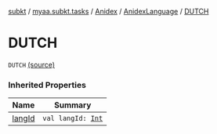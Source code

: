 [subkt](../../../index.md) / [myaa.subkt.tasks](../../index.md) / [Anidex](../index.md) / [AnidexLanguage](index.md) / [DUTCH](./-d-u-t-c-h.md)

# DUTCH

`DUTCH` [(source)](https://github.com/Myaamori/SubKt/blob/0.1.7/src/main/kotlin/myaa/subkt/tasks/tasks.kt#L1051)

### Inherited Properties

| Name | Summary |
|---|---|
| [langId](lang-id.md) | `val langId: `[`Int`](https://kotlinlang.org/api/latest/jvm/stdlib/kotlin/-int/index.html) |
